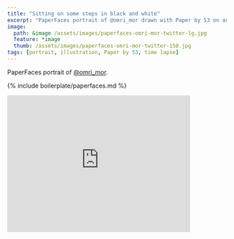 ```yaml
---
title: "Sitting on some steps in black and white"
excerpt: "PaperFaces portrait of @omri_mor drawn with Paper by 53 on an iPad."
image: 
  path: &image /assets/images/paperfaces-omri-mor-twitter-lg.jpg 
  feature: *image
  thumb: /assets/images/paperfaces-omri-mor-twitter-150.jpg
tags: [portrait, illustration, Paper by 53, time lapse]
---
```


PaperFaces portrait of [@omri_mor](http://twitter.com/omri_mor).

{% include boilerplate/paperfaces.md %}

<iframe width="420" height="315" src="https://www.youtube.com/embed/c2sYfotHIl0" frameborder="0"> </iframe>
